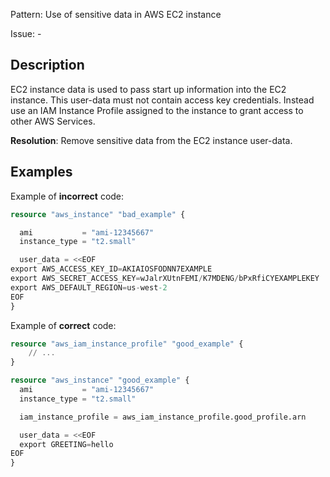 Pattern: Use of sensitive data in AWS EC2 instance

Issue: -

## Description

EC2 instance data is used to pass start up information into the EC2 instance. This user-data must not contain access key credentials. Instead use an IAM Instance Profile assigned to the instance to grant access to other AWS Services.

**Resolution**: Remove sensitive data from the EC2 instance user-data.

## Examples

Example of **incorrect** code:

```terraform
resource "aws_instance" "bad_example" {

  ami           = "ami-12345667"
  instance_type = "t2.small"

  user_data = <<EOF
export AWS_ACCESS_KEY_ID=AKIAIOSFODNN7EXAMPLE
export AWS_SECRET_ACCESS_KEY=wJalrXUtnFEMI/K7MDENG/bPxRfiCYEXAMPLEKEY
export AWS_DEFAULT_REGION=us-west-2 
EOF
}
```

Example of **correct** code:

```terraform
resource "aws_iam_instance_profile" "good_example" {
    // ...
}

resource "aws_instance" "good_example" {
  ami           = "ami-12345667"
  instance_type = "t2.small"

  iam_instance_profile = aws_iam_instance_profile.good_profile.arn

  user_data = <<EOF
  export GREETING=hello
EOF
}
```